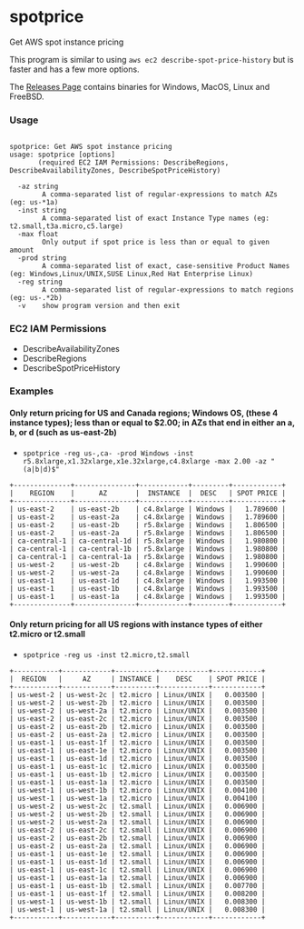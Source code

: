 # spotprice
Get AWS spot instance pricing

This program is similar to using `aws ec2 describe-spot-price-history` but is faster and has a few more options.

The [Releases Page](https://github.com/jftuga/spotprice/releases) contains binaries for Windows, MacOS, Linux and FreeBSD.

### Usage

```

spotprice: Get AWS spot instance pricing
usage: spotprice [options]
       (required EC2 IAM Permissions: DescribeRegions, DescribeAvailabilityZones, DescribeSpotPriceHistory)

  -az string
    	A comma-separated list of regular-expressions to match AZs (eg: us-*1a)
  -inst string
    	A comma-separated list of exact Instance Type names (eg: t2.small,t3a.micro,c5.large)
  -max float
    	Only output if spot price is less than or equal to given amount
  -prod string
    	A comma-separated list of exact, case-sensitive Product Names (eg: Windows,Linux/UNIX,SUSE Linux,Red Hat Enterprise Linux)
  -reg string
    	A comma-separated list of regular-expressions to match regions (eg: us-.*2b)
  -v	show program version and then exit

```

### EC2 IAM Permissions
* DescribeAvailabilityZones
* DescribeRegions
* DescribeSpotPriceHistory

### Examples

#### Only return pricing for US and Canada regions; Windows OS, (these 4 instance types); less than or equal to $2.00; in AZs that end in either an a, b, or d (such as us-east-2b)

* `spotprice -reg us-,ca- -prod Windows -inst r5.8xlarge,x1.32xlarge,x1e.32xlarge,c4.8xlarge -max 2.00 -az "(a|b|d)$"`

```
+--------------+---------------+------------+---------+------------+
|    REGION    |      AZ       |  INSTANCE  |  DESC   | SPOT PRICE |
+--------------+---------------+------------+---------+------------+
| us-east-2    | us-east-2b    | c4.8xlarge | Windows |   1.789600 |
| us-east-2    | us-east-2a    | c4.8xlarge | Windows |   1.789600 |
| us-east-2    | us-east-2b    | r5.8xlarge | Windows |   1.806500 |
| us-east-2    | us-east-2a    | r5.8xlarge | Windows |   1.806500 |
| ca-central-1 | ca-central-1d | r5.8xlarge | Windows |   1.980800 |
| ca-central-1 | ca-central-1b | r5.8xlarge | Windows |   1.980800 |
| ca-central-1 | ca-central-1a | r5.8xlarge | Windows |   1.980800 |
| us-west-2    | us-west-2b    | c4.8xlarge | Windows |   1.990600 |
| us-west-2    | us-west-2a    | c4.8xlarge | Windows |   1.990600 |
| us-east-1    | us-east-1d    | c4.8xlarge | Windows |   1.993500 |
| us-east-1    | us-east-1b    | c4.8xlarge | Windows |   1.993500 |
| us-east-1    | us-east-1a    | c4.8xlarge | Windows |   1.993500 |
+--------------+---------------+------------+---------+------------+
```

#### Only return pricing for all US regions with instance types of either t2.micro or t2.small

* `spotprice -reg us -inst t2.micro,t2.small`

```
+-----------+------------+----------+------------+------------+
|  REGION   |     AZ     | INSTANCE |    DESC    | SPOT PRICE |
+-----------+------------+----------+------------+------------+
| us-west-2 | us-west-2c | t2.micro | Linux/UNIX |   0.003500 |
| us-west-2 | us-west-2b | t2.micro | Linux/UNIX |   0.003500 |
| us-west-2 | us-west-2a | t2.micro | Linux/UNIX |   0.003500 |
| us-east-2 | us-east-2c | t2.micro | Linux/UNIX |   0.003500 |
| us-east-2 | us-east-2b | t2.micro | Linux/UNIX |   0.003500 |
| us-east-2 | us-east-2a | t2.micro | Linux/UNIX |   0.003500 |
| us-east-1 | us-east-1f | t2.micro | Linux/UNIX |   0.003500 |
| us-east-1 | us-east-1e | t2.micro | Linux/UNIX |   0.003500 |
| us-east-1 | us-east-1d | t2.micro | Linux/UNIX |   0.003500 |
| us-east-1 | us-east-1c | t2.micro | Linux/UNIX |   0.003500 |
| us-east-1 | us-east-1b | t2.micro | Linux/UNIX |   0.003500 |
| us-east-1 | us-east-1a | t2.micro | Linux/UNIX |   0.003500 |
| us-west-1 | us-west-1b | t2.micro | Linux/UNIX |   0.004100 |
| us-west-1 | us-west-1a | t2.micro | Linux/UNIX |   0.004100 |
| us-west-2 | us-west-2c | t2.small | Linux/UNIX |   0.006900 |
| us-west-2 | us-west-2b | t2.small | Linux/UNIX |   0.006900 |
| us-west-2 | us-west-2a | t2.small | Linux/UNIX |   0.006900 |
| us-east-2 | us-east-2c | t2.small | Linux/UNIX |   0.006900 |
| us-east-2 | us-east-2b | t2.small | Linux/UNIX |   0.006900 |
| us-east-2 | us-east-2a | t2.small | Linux/UNIX |   0.006900 |
| us-east-1 | us-east-1e | t2.small | Linux/UNIX |   0.006900 |
| us-east-1 | us-east-1d | t2.small | Linux/UNIX |   0.006900 |
| us-east-1 | us-east-1c | t2.small | Linux/UNIX |   0.006900 |
| us-east-1 | us-east-1a | t2.small | Linux/UNIX |   0.006900 |
| us-east-1 | us-east-1b | t2.small | Linux/UNIX |   0.007700 |
| us-east-1 | us-east-1f | t2.small | Linux/UNIX |   0.008200 |
| us-west-1 | us-west-1b | t2.small | Linux/UNIX |   0.008300 |
| us-west-1 | us-west-1a | t2.small | Linux/UNIX |   0.008300 |
+-----------+------------+----------+------------+------------+
```
